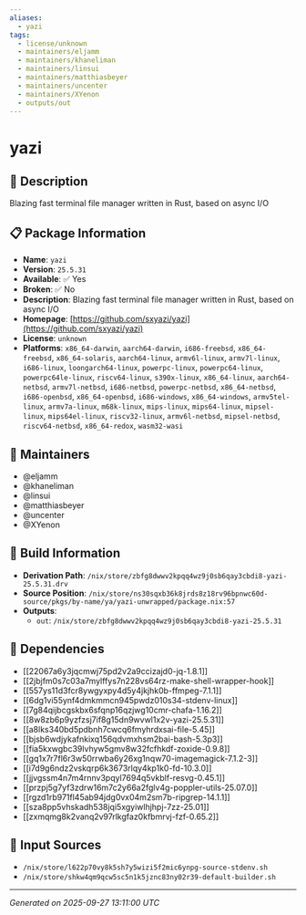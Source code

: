 ```yaml
---
aliases:
  - yazi
tags:
  - license/unknown
  - maintainers/eljamm
  - maintainers/khaneliman
  - maintainers/linsui
  - maintainers/matthiasbeyer
  - maintainers/uncenter
  - maintainers/XYenon
  - outputs/out
---
```


# yazi

## 📝 Description

Blazing fast terminal file manager written in Rust, based on async I/O

## 📋 Package Information

- **Name**: `yazi`
- **Version**: `25.5.31`
- **Available**: ✅ Yes
- **Broken**: ✅ No
- **Description**: Blazing fast terminal file manager written in Rust, based on async I/O
- **Homepage**: [https://github.com/sxyazi/yazi](https://github.com/sxyazi/yazi)
- **License**: `unknown`
- **Platforms**: `x86_64-darwin`, `aarch64-darwin`, `i686-freebsd`, `x86_64-freebsd`, `x86_64-solaris`, `aarch64-linux`, `armv6l-linux`, `armv7l-linux`, `i686-linux`, `loongarch64-linux`, `powerpc-linux`, `powerpc64-linux`, `powerpc64le-linux`, `riscv64-linux`, `s390x-linux`, `x86_64-linux`, `aarch64-netbsd`, `armv7l-netbsd`, `i686-netbsd`, `powerpc-netbsd`, `x86_64-netbsd`, `i686-openbsd`, `x86_64-openbsd`, `i686-windows`, `x86_64-windows`, `armv5tel-linux`, `armv7a-linux`, `m68k-linux`, `mips-linux`, `mips64-linux`, `mipsel-linux`, `mips64el-linux`, `riscv32-linux`, `armv6l-netbsd`, `mipsel-netbsd`, `riscv64-netbsd`, `x86_64-redox`, `wasm32-wasi`
## 👥 Maintainers

- @eljamm
- @khaneliman
- @linsui
- @matthiasbeyer
- @uncenter
- @XYenon


## 🔧 Build Information

- **Derivation Path**: `/nix/store/zbfg8dwwv2kpqq4wz9j0sb6qay3cbdi8-yazi-25.5.31.drv`
- **Source Position**: `/nix/store/ns30sqxb36k8jrds8z18rv96bpnwc60d-source/pkgs/by-name/ya/yazi-unwrapped/package.nix:57`
- **Outputs**:
  - `out`:  `/nix/store/zbfg8dwwv2kpqq4wz9j0sb6qay3cbdi8-yazi-25.5.31`

## 🔗 Dependencies

- [[22067a6y3jqcmwj75pd2v2a9ccizajd0-jq-1.8.1]]
- [[2jbjfm0s7c03a7mylffys7n228vs64rz-make-shell-wrapper-hook]]
- [[557ys11d3fcr8ywgyxpy4d5y4jkjhk0b-ffmpeg-7.1.1]]
- [[6dg1vi55ynf4dmkmmcn945pwdz010s34-stdenv-linux]]
- [[7g84qijbcgskbx6sfqnp16qzjwg10cmr-chafa-1.16.2]]
- [[8w8zb6p9yzfzsj7if8g15dn9wvwl1x2v-yazi-25.5.31]]
- [[a8lks340bd5pdbnh7cwcq6fmyhrdxsai-file-5.45]]
- [[bjsb6wdjykafnkixq156qdvmxhsm2bai-bash-5.3p3]]
- [[fia5kxwgbc39lvhyw5gmv8w32fcfhkdf-zoxide-0.9.8]]
- [[gq1x7r7fl6r3w50rrwba6y26xg1nqw70-imagemagick-7.1.2-3]]
- [[i7d9g6ndz2vskqrp6k3673rlqy4kp1k0-fd-10.3.0]]
- [[jjvgssm4n7m4rnnv3pqyl7694q5vkblf-resvg-0.45.1]]
- [[przpj5g7yf3zdrw16m7c2y66a2fglv4g-poppler-utils-25.07.0]]
- [[rgzd1rb971fl45ab94jdg0vx04m2sm7b-ripgrep-14.1.1]]
- [[sza8pp5vhskadh538jqi5xgyiwlhjhpj-7zz-25.01]]
- [[zxmqmg8k2vanq2v97rlkgfaz0kfbmrvj-fzf-0.65.2]]

## 📁 Input Sources

- `/nix/store/l622p70vy8k5sh7y5wizi5f2mic6ynpg-source-stdenv.sh`
- `/nix/store/shkw4qm9qcw5sc5n1k5jznc83ny02r39-default-builder.sh`

---
*Generated on 2025-09-27 13:11:00 UTC*
